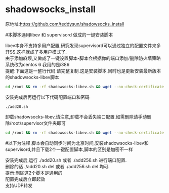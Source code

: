 # shadowsocks_install
原地址:https://github.com/teddysun/shadowsocks_install

#本脚本选用libev 和 supervisord 做成的一键安装脚本

libev本身不支持多用户配置,研究发现supervisord可以通过独立的配置文件来多开SS.这样就成了多用户模式了.<br>
由于添加麻烦,又做成了一键设置脚本-脚本会根据你的端口添加/删除防火墙策略<br>
系统改为centos 6 我用的是i386<br>
提醒:下面这是一整行代码.请完整复制.这是安装脚本,同时也是更新安装最新版本的shadowsocks-libev脚本

```Bash
cd /root && rm -rf shadowsocks-libev.sh && wget --no-check-certificate https://raw.githubusercontent.com/wxliuxh/shadowsocks_install/master/shadowsocks-libev.sh && sh ./shadowsocks-libev.sh && rm -rf shadowsocks-libev.sh
```
安装完成后再运行以下代码配置端口和密码
```
./add20.sh
```

卸载shadowsocks-libev,请注意,卸载不会丢失端口配置.如需删除请手动删除/root/supervisor文件夹即可
```Bash
cd /root && rm -rf shadowsocks-libev.sh && wget --no-check-certificate https://raw.githubusercontent.com/wxliuxh/shadowsocks_install/master/shadowsocks-libev.sh && sh ./shadowsocks-libev.sh uninstall && rm -rf shadowsocks-libev.sh
```
#以下为注释
脚本会自动同步时间为北京时间,安装shadowsocks-libev和supervisord,并且下载2个一键配置脚本,脚本的区别是加密不一样

安装完成后,运行 ./add20.sh 或者 ./add256.sh 进行端口配置.<br>删除的话 ./add20.sh del 或者 ./add256.sh del 均可.<br>提示:删除这2个脚本是通用的<br>
配置完成后立即起效<br>
支持UDP转发
